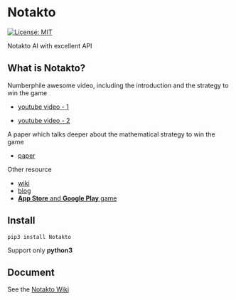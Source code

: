 # Notakto

[![License: MIT](https://img.shields.io/badge/License-MIT-yellow.svg)](https://opensource.org/licenses/MIT)

Notakto AI with excellent API

## What is Notakto?

Numberphile awesome video, including the introduction and the strategy to win the game

- [youtube video - 1](http://www.youtube.com/watch?v=ktPvjr1tiKk)

- [youtube video - 2](https://www.youtube.com/watch?v=h09XU8t8eUM)

A paper which talks deeper about the mathematical strategy to win the game

- [paper](https://miseregames.files.wordpress.com/2012/04/x-onlyttt.pdf)

Other resource

- [wiki](https://en.wikipedia.org/wiki/Notakto)
- [blog](http://gmmentalgym.blogspot.tw/2012/05/how-to-play-and-win-notakto.html#intro)
- [**App Store** and **Google Play** game](http://www.counterwavegames.com/notakto/)

## Install

```
pip3 install Notakto
```

Support only **python3**

## Document

See the [Notakto Wiki](https://github.com/OAlienO/Notakto/wiki)
